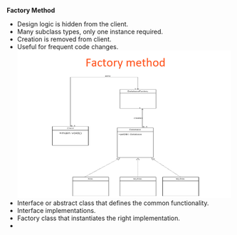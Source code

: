 **Factory Method**
- Design logic is hidden from the client.
- Many subclass types, only one instance required.
- Creation is removed from client.
- Useful for frequent code changes.
![img.png](img.png)
- Interface or abstract class that defines the common functionality.
- Interface implementations.
- Factory class that instantiates the right implementation.
- 